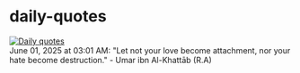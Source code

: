 # daily-quotes
[![Daily quotes](https://github.com/ceepu8/daily-quotes/actions/workflows/daily-quote.yml/badge.svg)](https://github.com/ceepu8/daily-quotes/actions/workflows/daily-quote.yml)<br/>
June 01, 2025 at 03:01 AM: "Let not your love become attachment, nor your hate become destruction." - Umar ibn Al-Khattāb (R.A)
